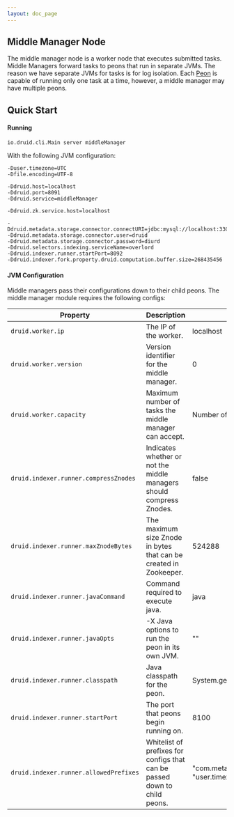```yaml
---
layout: doc_page
---
```


Middle Manager Node
------------------

The middle manager node is a worker node that executes submitted tasks. Middle Managers forward tasks to peons that run in separate JVMs.
The reason we have separate JVMs for tasks is for log isolation. Each [Peon](Peons.html) is capable of running only one task at a time, however, a middle manager may have multiple peons.

Quick Start
------------------

#### Running

```
io.druid.cli.Main server middleManager
```

With the following JVM configuration:

```
-Duser.timezone=UTC
-Dfile.encoding=UTF-8

-Ddruid.host=localhost
-Ddruid.port=8091
-Ddruid.service=middleManager

-Ddruid.zk.service.host=localhost

-Ddruid.metadata.storage.connector.connectURI=jdbc:mysql://localhost:3306/druid
-Ddruid.metadata.storage.connector.user=druid
-Ddruid.metadata.storage.connector.password=diurd
-Ddruid.selectors.indexing.serviceName=overlord
-Ddruid.indexer.runner.startPort=8092
-Ddruid.indexer.fork.property.druid.computation.buffer.size=268435456
```

#### JVM Configuration

Middle managers pass their configurations down to their child peons. The middle manager module requires the following configs:

|Property|Description|Default|
|--------|-----------|-------|
|`druid.worker.ip`|The IP of the worker.|localhost|
|`druid.worker.version`|Version identifier for the middle manager.|0|
|`druid.worker.capacity`|Maximum number of tasks the middle manager can accept.|Number of available processors - 1|
|`druid.indexer.runner.compressZnodes`|Indicates whether or not the middle managers should compress Znodes.|false|
|`druid.indexer.runner.maxZnodeBytes`|The maximum size Znode in bytes that can be created in Zookeeper.|524288|
|`druid.indexer.runner.javaCommand`|Command required to execute java.|java|
|`druid.indexer.runner.javaOpts`|-X Java options to run the peon in its own JVM.|""|
|`druid.indexer.runner.classpath`|Java classpath for the peon.|System.getProperty("java.class.path")|
|`druid.indexer.runner.startPort`|The port that peons begin running on.|8100|
|`druid.indexer.runner.allowedPrefixes`|Whitelist of prefixes for configs that can be passed down to child peons.|"com.metamx", "druid", "io.druid", "user.timezone","file.encoding"|

